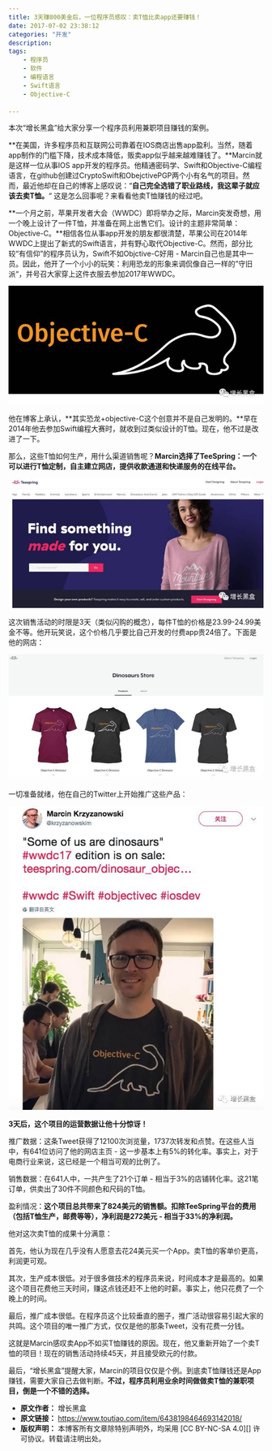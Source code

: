 ```yaml
---
title: 3天赚800美金后，一位程序员感叹：卖T恤比卖app还要赚钱！
date: 2017-07-02 23:38:12
categories: "开发"
description:
tags:
	- 程序员
	- 软件
	- 编程语言
	- Swift语言
	- Objective-C

---
```


本次“增长黑盒”给大家分享一个程序员利用兼职项目赚钱的案例。

**在美国，许多程序员和互联网公司靠着在IOS商店出售app盈利。当然，随着app制作的门槛下降，技术成本降低，贩卖app似乎越来越难赚钱了。**Marcin就是这样一位从事IOS app开发的程序员。他精通密码学、Swift和Objective-C编程语言，在github创建过CryptoSwift和ObejctivePGP两个小有名气的项目。然而，最近他却在自己的博客上感叹说：“**自己完全选错了职业路线，我这辈子就应该去卖T恤。**“ 这是怎么回事呢？来看看他卖T恤赚钱的经过吧。

**一个月之前，苹果开发者大会（WWDC）即将举办之际，Marcin突发奇想，用一个晚上设计了一件T恤，并准备在网上出售它们。设计的主题非常简单：Objective-C。**相信各位从事app开发的朋友都很清楚，苹果公司在2014年WWDC上提出了新式的Swift语言，并有野心取代Objective-C。然而，部分比较“有信仰”的程序员认为，Swift不如Objctive-C好用 - Marcin自己也是其中一员。因此，他开了一个小小的玩笑：利用恐龙的形象来调侃像自己一样的”守旧派“，并号召大家穿上这件衣服去参加2017年WWDC。

![3天赚800美金后，一位程序员感叹：卖T恤比卖app还要赚钱！][3_800_T_app]

他在博客上承认，**其实恐龙+objective-C这个创意并不是自己发明的。**早在2014年他去参加Swift编程大赛时，就收到过类似设计的T恤。现在，他不过是改进了一下。

那么，这些T恤如何生产，用什么渠道销售呢？**Marcin选择了TeeSpring：一个可以进行T恤定制，自主建立网店，提供收款通道和快递服务的在线平台。**

![3天赚800美金后，一位程序员感叹：卖T恤比卖app还要赚钱！][3_800_T_app 1]

这次销售活动的时限是3天（类似闪购的概念），每件T恤的价格是23.99-24.99美金不等。他开玩笑说，这个价格几乎要比自己开发的付费app贵24倍了。下面是他的网店：

![3天赚800美金后，一位程序员感叹：卖T恤比卖app还要赚钱！][3_800_T_app 2]

一切准备就绪，他在自己的Twitter上开始推广这些产品：

![3天赚800美金后，一位程序员感叹：卖T恤比卖app还要赚钱！][3_800_T_app 3]

**3天后，这个项目的运营数据让他十分惊讶！**

推广数据：这条Tweet获得了12100次浏览量，1737次转发和点赞。在这些人当中，有641位访问了他的网店主页 - 这一步基本上有5%的转化率。事实上，对于电商行业来说，这已经是一个相当可观的比例了。

销售数据：在641人中，一共产生了21个订单 - 相当于3%的店铺转化率。这21笔订单，供卖出了30件不同颜色和尺码的T恤。

盈利情况：**这个项目总共带来了824美元的销售额。扣除TeeSpring平台的费用（包括T恤生产，邮费等等），净利润是272美元 - 相当于33%的净利润。**

他对这次卖T恤的成果十分满意：

首先，他认为现在几乎没有人愿意去花24美元买一个App。卖T恤的客单价更高，利润更可观。

其次，生产成本很低。对于很多做技术的程序员来说，时间成本才是最高的。如果这个项目花费他三天时间，赚这点钱还赶不上他的时薪。事实上，他只花费了一个晚上的时间。

最后，推广成本很低。在程序员这个比较垂直的圈子，推广活动很容易引起大家的共鸣。这个项目的唯一推广方式，仅仅是他的那条Tweet，没有花费一分钱。

这就是Marcin感叹卖App不如买T恤赚钱的原因。现在，他又重新开始了一个卖T恤的项目！现在的销售活动持续45天，并且接受欧元的付款。

最后，“增长黑盒”提醒大家，Marcin的项目仅仅是个例。到底卖T恤赚钱还是App赚钱，需要大家自己去做判断。**不过，程序员利用业余时间做做卖T恤的兼职项目，倒是一个不错的选择。**


[3_800_T_app]: static/resources/crawler/IVVR-QAR7-NAUQ.jpg
[3_800_T_app 1]: static/resources/crawler/QMBB-Y2EQ-BMZF.jpg
[3_800_T_app 2]: static/resources/crawler/ZFEF-QMQJ-EYYA.jpg
[3_800_T_app 3]: static/resources/crawler/ZFJV-73AE-AYAB.jpg
 *  **原文作者：** 增长黑盒
 *  **原文链接：** https://www.toutiao.com/item/6438198464693142018/
 *  **版权声明：** 本博客所有文章除特别声明外，均采用 [CC BY-NC-SA 4.0][] 许可协议。转载请注明出处。
